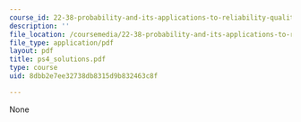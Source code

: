 ```yaml
---
course_id: 22-38-probability-and-its-applications-to-reliability-quality-control-and-risk-assessment-fall-2005
description: ''
file_location: /coursemedia/22-38-probability-and-its-applications-to-reliability-quality-control-and-risk-assessment-fall-2005/8dbb2e7ee32738db8315d9b832463c8f_ps4_solutions.pdf
file_type: application/pdf
layout: pdf
title: ps4_solutions.pdf
type: course
uid: 8dbb2e7ee32738db8315d9b832463c8f

---
```

None